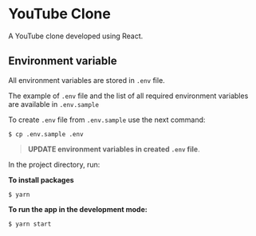 # YouTube Clone

A YouTube clone developed using React.

## **Environment variable**

All environment variables are stored in `.env` file.

The example of `.env` file and the list of all required environment variables are available in `.env.sample`

To create `.env` file from `.env.sample` use the next command:

```shell
$ cp .env.sample .env
```

> **UPDATE environment variables in created `.env` file**.

In the project directory, run:

**To install packages**

```shell
$ yarn
```

**To run the app in the development mode:**

```shell
$ yarn start
```
